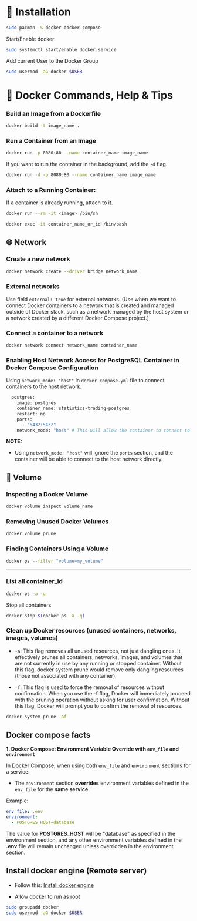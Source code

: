 # 🚀 Installation

```sh
sudo pacman -S docker docker-compose
```

Start/Enable docker

```sh
sudo systemctl start/enable docker.service
```

Add current User to the Docker Group

```sh
sudo usermod -aG docker $USER
```

# 🐳 Docker Commands, Help & Tips

### Build an Image from a Dockerfile

```sh
docker build -t image_name .
```

### Run a Container from an Image

```sh
docker run -p 8080:80 --name container_name image_name
```

If you want to run the container in the background, add the `-d` flag.

```sh
docker run -d -p 8080:80 --name container_name image_name
```

### Attach to a Running Container:

If a container is already running, attach to it.

```sh
docker run --rm -it <image> /bin/sh
```

```sh
docker exec -it container_name_or_id /bin/bash
```

## 🌐 Network

### Create a new network

```sh
docker network create --driver bridge network_name
```

### External networks

Use field `external: true` for external networks. (Use when we want to connect Docker containers to a network that is created and managed outside of Docker stack, such as a network managed by the host system or a network created by a different Docker Compose project.)

### Connect a container to a network

```sh
docker network connect network_name container_name
```

### Enabling Host Network Access for PostgreSQL Container in Docker Compose Configuration

Using `network_mode: "host"` in `docker-compose.yml` file to connect containers to the host network.

```sh
  postgres:
    image: postgres
    container_name: statistics-trading-postgres
    restart: no
    ports:
      - "5432:5432"
    network_mode: "host" # This will allow the container to connect to the host network (localhost)
```

**NOTE:**

- Using `network_mode: "host"` will ignore the `ports` section, and the container will be able to connect to the host network directly.

## 📁 Volume

### Inspecting a Docker Volume

```sh
docker volume inspect volume_name
```

### Removing Unused Docker Volumes

```sh
docker volume prune
```

### Finding Containers Using a Volume

```sh
docker ps --filter "volume=my_volume"
```

---

### List all container_id

```sh
docker ps -a -q
```

Stop all containers

```sh
docker stop $(docker ps -a -q)
```

### Clean up Docker resources (unused containers, networks, images, volumes)

- `-a`: This flag removes all unused resources, not just dangling ones. It effectively prunes all containers, networks, images, and volumes that are not currently in use by any running or stopped container. Without this flag, docker system prune would remove only dangling resources (those not associated with any container).

- `-f`: This flag is used to force the removal of resources without confirmation. When you use the -f flag, Docker will immediately proceed with the pruning operation without asking for user confirmation. Without this flag, Docker will prompt you to confirm the removal of resources.

```sh
docker system prune -af
```

## Docker compose facts

**1. Docker Compose: Environment Variable Override with `env_file` and `environment`**

In Docker Compose, when using both `env_file` and `environment` sections for a service:

- The `environment` section **overrides** environment variables defined in the `env_file` for the **same service**.

Example:

```yaml
env_file: .env
environment:
  - POSTGRES_HOST=database
```

The value for **POSTGRES_HOST** will be "database" as specified in the environment section, and any other environment variables defined in the **.env** file will remain unchanged unless overridden in the environment section.

## Install docker engine (Remote server)

- Follow this: [Install docker engine](https://docs.docker.com/engine/install/ubuntu/)

- Allow docker to run as root

```sh
sudo groupadd docker
sudo usermod -aG docker $USER
```
